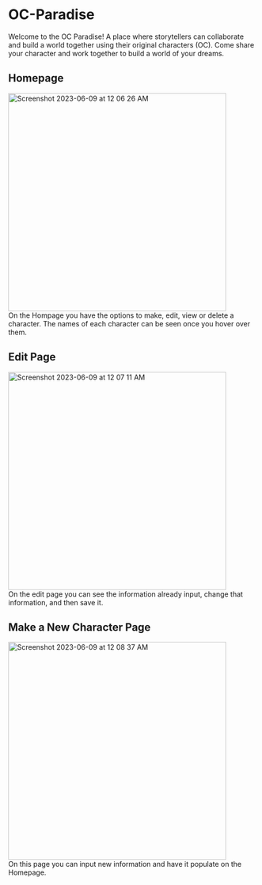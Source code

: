 # OC-Paradise
Welcome to the OC Paradise!  A place where storytellers can collaborate and build a world together using their original characters (OC). Come share your character and work together to build a world of your dreams.

## Homepage
<img width="440" alt="Screenshot 2023-06-09 at 12 06 26 AM" src="https://github.com/ellesiba/OC-Paradise/assets/119995266/58e5adbf-004a-471f-84d9-437de8918638"> <br />
On the Hompage you have the options to make, edit, view or delete a character. The names of each character can be seen once you hover over them.<br />

## Edit Page
<img width="440" alt="Screenshot 2023-06-09 at 12 07 11 AM" src="https://github.com/ellesiba/OC-Paradise/assets/119995266/b23eca75-fdcd-40fc-a27e-1de5218a666d">
<br />On the edit page you can see the information already input, change that information, and then save it.<br />

## Make a New Character Page
<img width="440" alt="Screenshot 2023-06-09 at 12 08 37 AM" src="https://github.com/ellesiba/OC-Paradise/assets/119995266/fb5a43e7-a7dc-4d1f-aca9-43834f808c63">
<br />On this page you can input new information and have it populate on the Homepage.
